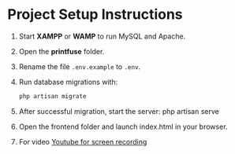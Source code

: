 # Project Setup Instructions

1. Start **XAMPP** or **WAMP** to run MySQL and Apache.
2. Open the **printfuse** folder.
3. Rename the file `.env.example` to `.env`.
4. Run database migrations with:
   ```bash
   php artisan migrate


5. After successful migration, start the server:
   php artisan serve
6. Open the frontend folder and launch index.html in your browser.

7. For video [Youtube for screen recording](https://www.youtube.com/watch?v=4RNCijb-ApM)
